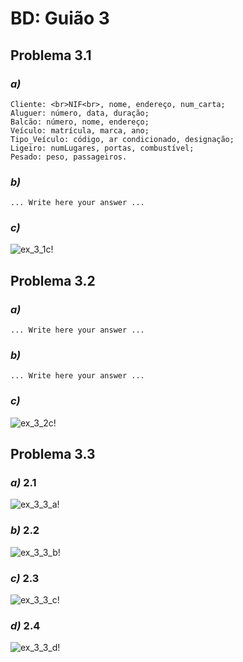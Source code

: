 # BD: Guião 3


## ​Problema 3.1
 
### *a)*

```
Cliente: <br>NIF<br>, nome, endereço, num_carta;
Aluguer: número, data, duração;
Balcão: número, nome, endereço;
Veículo: matrícula, marca, ano;
Tipo_Veículo: código, ar condicionado, designação;
Ligeiro: numLugares, portas, combustível;
Pesado: peso, passageiros. 
```


### *b)* 

```
... Write here your answer ...
```


### *c)* 

![ex_3_1c!](ex_3_1c.jpg "AnImage")


## ​Problema 3.2

### *a)*

```
... Write here your answer ...
```


### *b)* 

```
... Write here your answer ...
```


### *c)* 

![ex_3_2c!](ex_3_2c.jpg "AnImage")


## ​Problema 3.3


### *a)* 2.1

![ex_3_3_a!](ex_3_3a.jpg "AnImage")

### *b)* 2.2

![ex_3_3_b!](ex_3_3b.jpg "AnImage")

### *c)* 2.3

![ex_3_3_c!](ex_3_3c.jpg "AnImage")

### *d)* 2.4

![ex_3_3_d!](ex_3_3d.jpg "AnImage")